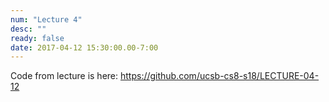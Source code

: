 ```yaml
---
num: "Lecture 4"
desc: ""
ready: false
date: 2017-04-12 15:30:00.00-7:00
---
```


Code from lecture is here: <https://github.com/ucsb-cs8-s18/LECTURE-04-12>
